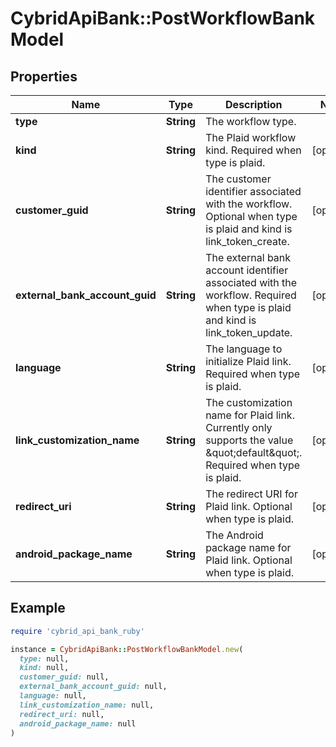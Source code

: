 # CybridApiBank::PostWorkflowBankModel

## Properties

| Name | Type | Description | Notes |
| ---- | ---- | ----------- | ----- |
| **type** | **String** | The workflow type. |  |
| **kind** | **String** | The Plaid workflow kind. Required when type is plaid. | [optional] |
| **customer_guid** | **String** | The customer identifier associated with the workflow. Optional when type is plaid and kind is link_token_create. | [optional] |
| **external_bank_account_guid** | **String** | The external bank account identifier associated with the workflow. Required when type is plaid and kind is link_token_update. | [optional] |
| **language** | **String** | The language to initialize Plaid link. Required when type is plaid. | [optional] |
| **link_customization_name** | **String** | The customization name for Plaid link. Currently only supports the value \&quot;default\&quot;. Required when type is plaid. | [optional] |
| **redirect_uri** | **String** | The redirect URI for Plaid link. Optional when type is plaid. | [optional] |
| **android_package_name** | **String** | The Android package name for Plaid link. Optional when type is plaid. | [optional] |

## Example

```ruby
require 'cybrid_api_bank_ruby'

instance = CybridApiBank::PostWorkflowBankModel.new(
  type: null,
  kind: null,
  customer_guid: null,
  external_bank_account_guid: null,
  language: null,
  link_customization_name: null,
  redirect_uri: null,
  android_package_name: null
)
```

